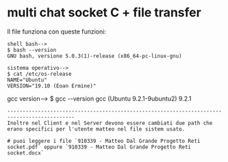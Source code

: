 # multi chat socket C + file transfer
Il file funziona con queste funzioni:

```
shell bash-->
$ bash --version
GNU bash, versione 5.0.3(1)-release (x86_64-pc-linux-gnu)
```
```
sistema operativo-->
$ cat /etc/os-release 
NAME="Ubuntu"
VERSION="19.10 (Eoan Ermine)"
```
gcc version-->
$ gcc --version
gcc (Ubuntu 9.2.1-9ubuntu2) 9.2.1
```
--------------------------------------------------------------------------------------------
Inoltre nel Client e nel Server devono essere cambiati due path che erano specifici per l'utente matteo nel file sistem usato.

# puoi leggere i file `910339 - Matteo Dal Grande Progetto Reti socket.pdf` oppure `910339 - Matteo Dal Grande Progetto Reti socket.docx`